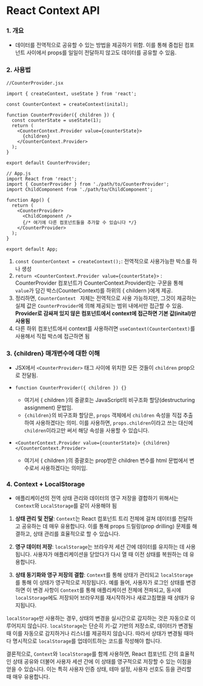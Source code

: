 # React Context API

### 1. 개요

- 데이터를 전역적으로 공유할 수 있는 방법을 제공하기 위함. 이를 통해 중첩된 컴포넌트 사이에서 props를 일일이 전달하지 않고도 데이터를 공유할 수 있음.

### 2. 사용법

```react
//CounterProvider.jsx

import { createContext, useState } from 'react';

const CounterContext = createContext(inital);

function CounterProvider({ children }) {
  const counterState = useState(1);
  return (
    <CounterContext.Provider value={counterState}>
      {children}
    </CounterContext.Provider>
  );
}

export default CounterProvider;

```

```react
// App.js
import React from 'react';
import { CounterProvider } from './path/to/CounterProvider';
import ChildComponent from './path/to/ChildComponent';

function App() {
  return (
    <CounterProvider>
      <ChildComponent />
      {/* 여기에 다른 컴포넌트들을 추가할 수 있습니다 */}
    </CounterProvider>
  );
}

export default App;
```



1. `const CounterContext = createContext();`: 전역적으로 사용가능한 박스를 하나 생성
2. `return <CounterContext.Provider value={counterState}>` : CounterProvider 컴포넌트가 CounterContext.Provider라는 구문을 통해 `value`가 담긴 박스(CounterContext)를 하위의 { childern }에게 제공.
3. 정리하면, `CounterContext ` 자체는 전역적으로 사용 가능하지만, 그것이 제공하는 실제 값은 `CounterProvider`에 의해 제공되는 범위 내에서만 접근할 수 있음. **Provider로 감싸져 있지 않은 컴포넌트에서 context에 접근하면 기본 값(inital)만 사용됨**
4. 다른 하위 컴포넌트에서 context를 사용하려면 `useContext(CounterContext)`를 사용해서 직접 박스에 접근하면 됨

### 3. {children} 매개변수에 대한 이해

- JSX에서 `<CounterProvider>` 태그 사이에 위치한 모든 것들이 `children` prop으로 전달됨. 
- `function CounterProvider({ children }) {}` 
  -  여기서 { children }의 중괄호는 JavaScript의 비구조화 할당(destructuring assignment) 문법임. 
  - `{children}`의 비구조화 할당은, `props` 객체에서 `children` 속성을 직접 추출하여 사용하겠다는 의미. 이를 사용하면, `props.children`이라고 쓰는 대신에 `children`이라고만 써서 해당 속성을 사용할 수 있습니다.

- `<CounterContext.Provider value={counterState}>
        {children}
      </CounterContext.Provider>`
  - 여기서 { children }의 중괄호는 prop받은 children 변수를 html 문법에서 변수로서 사용하겠다는 의미임.



### 4. Context + LocalStorage

-  애플리케이션의 전역 상태 관리와 데이터의 영구 저장을 결합하기 위해서는 `Context`와 `LocalStorage`를 같이 사용해야 됨

  1. **상태 관리 및 전달**: `Context`는 React 컴포넌트 트리 전체에 걸쳐 데이터를 전달하고 공유하는 데 매우 유용합니다. 이를 통해 props 드릴링(prop drilling) 문제를 해결하고, 상태 관리를 효율적으로 할 수 있습니다.

  2. **영구 데이터 저장**: `localStorage`는 브라우저 세션 간에 데이터를 유지하는 데 사용됩니다. 사용자가 애플리케이션을 닫았다가 다시 열 때 이전 상태를 복원하는 데 유용합니다.

  3. **상태 동기화와 영구 저장의 결합**: `Context`를 통해 상태가 관리되고 `localStorage`를 통해 이 상태가 영구적으로 저장됩니다. 예를 들어, 사용자가 로그인 상태를 변경하면 이 변경 사항이 `Context`를 통해 애플리케이션 전체에 전파되고, 동시에 `localStorage`에도 저장되어 브라우저를 재시작하거나 새로고침했을 때 상태가 유지됩니다.

  `localStorage`만 사용하는 경우, 상태의 변경을 실시간으로 감지하는 것은 자동으로 이루어지지 않습니다. `localStorage`는 단순히 키-값 기반의 저장소로, 데이터가 변경될 때 이를 자동으로 감지하거나 리스너를 제공하지 않습니다. 따라서 상태가 변경될 때마다 명시적으로 `localStorage`를 업데이트하는 코드를 작성해야 합니다.

  결론적으로, `Context`와 `localStorage`를 함께 사용하면, React 컴포넌트 간의 효율적인 상태 공유와 더불어 사용자 세션 간에 이 상태를 영구적으로 저장할 수 있는 이점을 얻을 수 있습니다. 이는 특히 사용자 인증 상태, 테마 설정, 사용자 선호도 등을 관리할 때 매우 유용합니다.
